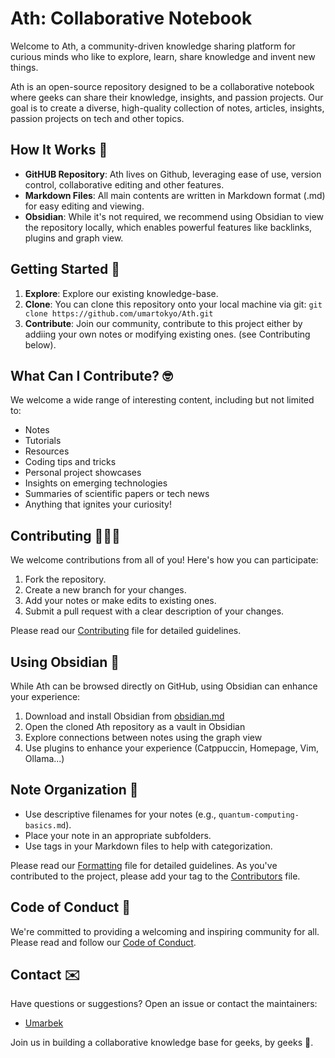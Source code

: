 # Ath:  Collaborative Notebook
Welcome to Ath, a community-driven knowledge sharing platform for curious minds who like to explore, learn, share knowledge and invent new things. 

Ath is an open-source repository designed to be a collaborative notebook where geeks can share their knowledge, insights, and passion projects. Our goal is to create a diverse, high-quality collection of notes, articles, insights, passion projects on tech and other topics.

## How It Works 🤔
- **GitHUB Repository**: Ath lives on Github, leveraging ease of use, version control, collaborative editing and other features.
- **Markdown Files**: All main contents are written in Markdown format  (.md) for easy editing and viewing. 
- **Obsidian**: While it's not required, we recommend using Obsidian to view the repository locally, which enables powerful features like backlinks, plugins and graph view.

## Getting Started 🏁
1. **Explore**: Explore our existing knowledge-base.
2. **Clone**:  You can clone this repository onto your local machine via git: `git clone https://github.com/umartokyo/Ath.git`
3. **Contribute**: Join our community, contribute to this project either by addiing your own notes or modifying existing ones. (see Contributing below).

## What Can I Contribute? 🤓
We welcome a wide range of interesting content, including but not limited to:
- Notes
- Tutorials
- Resources
- Coding tips and tricks
- Personal project showcases
- Insights on emerging technologies
- Summaries of scientific papers or tech news
- Anything that ignites your curiosity!

## Contributing 🧑🏻‍💻
We welcome contributions from all of you! 
Here's how you can participate:

1. Fork the repository.
2. Create a new branch for your changes.
3. Add your notes or make edits to existing ones.
4. Submit a pull request with a clear description of your changes.

Please read our [Contributing](CONTRIBUTING.md) file for detailed guidelines.

## Using Obsidian 🔮
While Ath can be browsed directly on GitHub, using Obsidian can enhance your experience:
1. Download and install Obsidian from [obsidian.md](https://obsidian.md)
2. Open the cloned Ath repository as a vault in Obsidian
3. Explore connections between notes using the graph view
4. Use plugins to enhance your experience (Catppuccin, Homepage, Vim, Ollama...)

## Note Organization 📁
- Use descriptive filenames for your notes (e.g., `quantum-computing-basics.md`).
- Place your note in an appropriate subfolders.
- Use tags in your Markdown files to help with categorization.

Please read our [Formatting](FORMATTING.md) file for detailed guidelines.
As you've contributed to the project, please add your tag to the [Contributors](CONTRIBUTORS.md) file.

## Code of Conduct 📃
We're committed to providing a welcoming and inspiring community for all. Please read and follow our [Code of Conduct](CODE_OF_CONDUCT.md).

## Contact ✉️
Have questions or suggestions? Open an issue or contact the maintainers:

- [Umarbek](https://github.com/umartokyo)

Join us in building a collaborative knowledge base for geeks, by geeks 👾.
